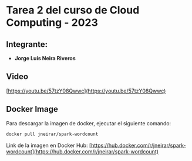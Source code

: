 # Tarea 2 del curso de Cloud Computing - 2023
## Integrante:
- **Jorge Luis Neira Riveros**

## Video
[https://youtu.be/57tzY08Qwwc](https://youtu.be/57tzY08Qwwc)

## Docker Image
Para descargar la imagen de docker, ejecutar el siguiente comando:

```bash
docker pull jneirar/spark-wordcount
```

Link de la imagen en Docker Hub: [https://hub.docker.com/r/jneirar/spark-wordcount](https://hub.docker.com/r/jneirar/spark-wordcount)